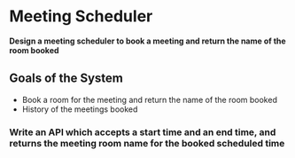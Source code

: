 # Meeting Scheduler 

**Design a meeting scheduler to book a meeting and return
the name of the room booked** 

## Goals of the System 

- Book a room for the meeting and return the name of the room booked 
- History of the meetings booked 


### Write an API which accepts a start time and an end time, and returns the meeting room name for the booked scheduled time

